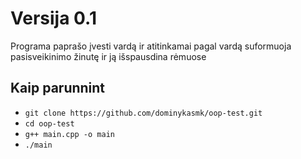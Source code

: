 # Versija 0.1

Programa paprašo įvesti vardą ir atitinkamai pagal vardą suformuoja pasisveikinimo žinutę ir ją išspausdina rėmuose

## Kaip parunnint

 - `git clone https://github.com/dominykasmk/oop-test.git`
 - `cd oop-test`
 - `g++ main.cpp -o main`
 - `./main`
